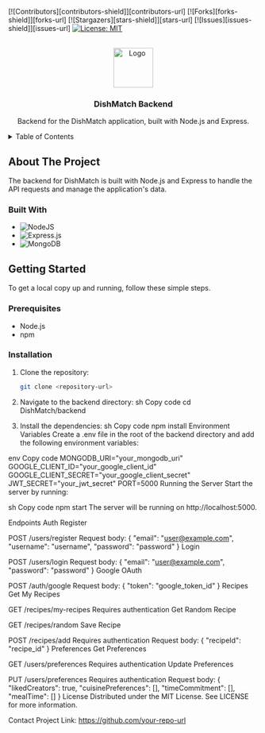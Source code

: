 <!-- PROJECT SHIELDS -->
[![Contributors][contributors-shield]][contributors-url]
[![Forks][forks-shield]][forks-url]
[![Stargazers][stars-shield]][stars-url]
[![Issues][issues-shield]][issues-url]
[![License: MIT](https://img.shields.io/badge/License-MIT-lightgrey.svg)](https://opensource.org/licenses/MIT)

<!-- PROJECT LOGO -->
<br />
<div align="center">
  <a href="https://github.com/your-repo-url">
    <img src="https://i.imgur.com/uSgxvre.png" alt="Logo" width="80" height="80">
  </a>

  <h3 align="center">DishMatch Backend</h3>

  <p align="center">
    Backend for the DishMatch application, built with Node.js and Express.
  </p>
</div>

<!-- TABLE OF CONTENTS -->
<details>
  <summary>Table of Contents</summary>
  <ol>
    <li>
      <a href="#about-the-project">About The Project</a>
      <ul>
        <li><a href="#built-with">Built With</a></li>
      </ul>
    </li>
    <li>
      <a href="#getting-started">Getting Started</a>
      <ul>
        <li><a href="#prerequisites">Prerequisites</a></li>
        <li><a href="#installation">Installation</a></li>
        <li><a href="#environment-variables">Environment Variables</a></li>
        <li><a href="#running-the-server">Running the Server</a></li>
      </ul>
    </li>
    <li><a href="#endpoints">Endpoints</a></li>
    <li><a href="#license">License</a></li>
    <li><a href="#contact">Contact</a></li>
    <li><a href="#acknowledgments">Acknowledgments</a></li>
  </ol>
</details>

<!-- ABOUT THE PROJECT -->
## About The Project

The backend for DishMatch is built with Node.js and Express to handle the API requests and manage the application's data.

### Built With

- ![NodeJS](https://img.shields.io/badge/node.js-6DA55F?style=for-the-badge&logo=node.js&logoColor=white)
- ![Express.js](https://img.shields.io/badge/express.js-%23404d59.svg?style=for-the-badge&logo=express&logoColor=%2361DAFB)
- ![MongoDB](https://img.shields.io/badge/MongoDB-%234ea94b.svg?style=for-the-badge&logo=mongodb&logoColor=white)

<!-- GETTING STARTED -->
## Getting Started

To get a local copy up and running, follow these simple steps.

### Prerequisites

- Node.js
- npm

### Installation

1. Clone the repository:
   ```sh
   git clone <repository-url>
   
2. Navigate to the backend directory:
sh
Copy code
cd DishMatch/backend

2. Install the dependencies:
sh
Copy code
npm install
Environment Variables
Create a .env file in the root of the backend directory and add the following environment variables:

env
Copy code
MONGODB_URI="your_mongodb_uri"
GOOGLE_CLIENT_ID="your_google_client_id"
GOOGLE_CLIENT_SECRET="your_google_client_secret"
JWT_SECRET="your_jwt_secret"
PORT=5000
Running the Server
Start the server by running:

sh
Copy code
npm start
The server will be running on http://localhost:5000.

Endpoints
Auth
Register

POST /users/register
Request body: { "email": "user@example.com", "username": "username", "password": "password" }
Login

POST /users/login
Request body: { "email": "user@example.com", "password": "password" }
Google OAuth

POST /auth/google
Request body: { "token": "google_token_id" }
Recipes
Get My Recipes

GET /recipes/my-recipes
Requires authentication
Get Random Recipe

GET /recipes/random
Save Recipe

POST /recipes/add
Requires authentication
Request body: { "recipeId": "recipe_id" }
Preferences
Get Preferences

GET /users/preferences
Requires authentication
Update Preferences

PUT /users/preferences
Requires authentication
Request body: { "likedCreators": true, "cuisinePreferences": [], "timeCommitment": [], "mealTime": [] }
License
Distributed under the MIT License. See LICENSE for more information.

Contact
Project Link: https://github.com/your-repo-url
